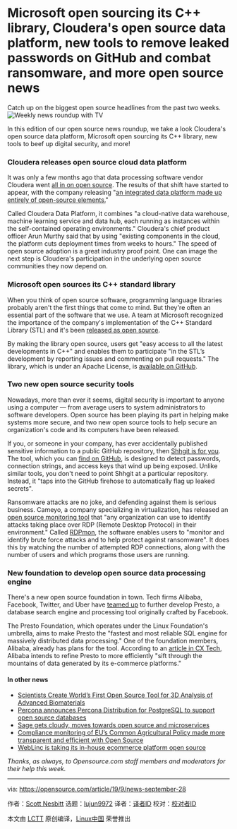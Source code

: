 [#]: collector: (lujun9972)
[#]: translator: ( )
[#]: reviewer: ( )
[#]: publisher: ( )
[#]: url: ( )
[#]: subject: (Microsoft open sourcing its C++ library, Cloudera's open source data platform, new tools to remove leaked passwords on GitHub and combat ransomware, and more open source news)
[#]: via: (https://opensource.com/article/19/9/news-september-28)
[#]: author: (Scott Nesbitt https://opensource.com/users/scottnesbitt)

Microsoft open sourcing its C++ library, Cloudera's open source data platform, new tools to remove leaked passwords on GitHub and combat ransomware, and more open source news
======
Catch up on the biggest open source headlines from the past two weeks.
![Weekly news roundup with TV][1]

In this edition of our open source news roundup, we take a look Cloudera's open source data platform, Microsoft open sourcing its C++ library, new tools to beef up digital security, and more!

### Cloudera releases open source cloud data platform

It was only a few months ago that data processing software vendor Cloudera went [all in on open source][2]. The results of that shift have started to appear, with the company releasing "[an integrated data platform made up entirely of open-source elements.][3]"

Called Cloudera Data Platform, it combines "a cloud-native data warehouse, machine learning service and data hub, each running as instances within the self-contained operating environments." Cloudera's chief product officer Arun Murthy said that by using "existing components in the cloud, the platform cuts deployment times from weeks to hours." The speed of open source adoption is a great industry proof point. One can image the next step is Cloudera's participation in the underlying open source communities they now depend on. 

### Microsoft open sources its C++ standard library

When you think of open source software, programming language libraries probably aren't the first things that come to mind. But they're often an essential part of the software that we use. A team at Microsoft recognized the importance of the company's implementation of the C++ Standard Library (STL) and it's been [released as open source][4].

By making the library open source, users get "easy access to all the latest developments in C++" and enables them to participate "in the STL’s development by reporting issues and commenting on pull requests." The library, which is under an Apache License, is [available on GitHub][5].

### Two new open source security tools

Nowadays, more than ever it seems, digital security is important to anyone using a computer — from average users to system administrators to software developers. Open source has been playing its part in helping make systems more secure, and two new open source tools to help secure an organization's code and its computers have been released.

If you, or someone in your company, has ever accidentally published sensitive information to a public GitHub repository, then [Shhgit is for you][6]. The tool, which you can [find on GitHub][7], is designed to detect passwords, connection strings, and access keys that wind up being exposed. Unlike similar tools, you don't need to point Shhgit at a particular repository. Instead, it "taps into the GitHub firehose to automatically flag up leaked secrets".

Ransomware attacks are no joke, and defending against them is serious business. Cameyo, a company specializing in virtualization, has released an [open source monitoring tool][8] that "any organization can use to identify attacks taking place over RDP (Remote Desktop Protocol) in their environment." Called [RDPmon][9], the software enables users to "monitor and identify brute force attacks and to help protect against ransomware". It does this by watching the number of attempted RDP connections, along with the number of users and which programs those users are running.

### New foundation to develop open source data processing engine

There's a new open source foundation in town. Tech firms Alibaba, Facebook, Twitter, and Uber have [teamed up][10] to further develop Presto, a database search engine and processing tool originally crafted by Facebook.

The Presto Foundation, which operates under the Linux Foundation's umbrella, aims to make Presto the "fastest and most reliable SQL engine for massively distributed data processing." One of the foundation members, Alibaba, already has plans for the tool. According to an [article in CX Tech][11], Alibaba intends to refine Presto to more efficiently "sift through the mountains of data generated by its e-commerce platforms."

#### In other news

  * [Scientists Create World’s First Open Source Tool for 3D Analysis of Advanced Biomaterials][12]
  * [Percona announces Percona Distribution for PostgreSQL to support open source databases][13]
  * [Sage gets cloudy, moves towards open source and microservices][14]
  * [Compliance monitoring of EU’s Common Agricultural Policy made more transparent and efficient with Open Source][15]
  * [WebLinc is taking its in-house ecommerce platform open source][16]



_Thanks, as always, to Opensource.com staff members and moderators for their help this week._

--------------------------------------------------------------------------------

via: https://opensource.com/article/19/9/news-september-28

作者：[Scott Nesbitt][a]
选题：[lujun9972][b]
译者：[译者ID](https://github.com/译者ID)
校对：[校对者ID](https://github.com/校对者ID)

本文由 [LCTT](https://github.com/LCTT/TranslateProject) 原创编译，[Linux中国](https://linux.cn/) 荣誉推出

[a]: https://opensource.com/users/scottnesbitt
[b]: https://github.com/lujun9972
[1]: https://opensource.com/sites/default/files/styles/image-full-size/public/lead-images/weekly_news_roundup_tv.png?itok=B6PM4S1i (Weekly news roundup with TV)
[2]: https://opensource.com/19/7/news-july-20#cloudera
[3]: https://siliconangle.com/2019/09/24/cloudera-debuts-open-source-integrated-cloud-data-platform/
[4]: https://devclass.com/2019/09/18/microsoft-turns-to-github-to-open-source-c-stl/
[5]: https://github.com/microsoft/STL
[6]: https://portswigger.net/daily-swig/open-source-tool-for-bug-hunters-searches-for-leaked-secrets-in-github-commits
[7]: https://github.com/eth0izzle/shhgit/
[8]: https://betanews.com/2019/09/18/tool-prevents-brute-force-ransomware/
[9]: https://github.com/cameyo/rdpmon
[10]: https://sdtimes.com/data/the-presto-foundation-launches-under-the-linux-foundation/
[11]: https://www.caixinglobal.com/2019-09-24/alibaba-global-tech-giants-form-foundation-for-open-source-database-tool-101465449.html
[12]: https://sputniknews.com/science/201909111076763585-russian-german-scientists-create-worlds-first-open-source-tool-for-3d-analysis-of-advanced/
[13]: https://hub.packtpub.com/percona-announces-percona-distribution-for-postgresql-to-support-open-source-databases/
[14]: https://www.itworldcanada.com/article/sage-gets-cloudy-moves-towards-open-source-and-microservices/421771
[15]: https://joinup.ec.europa.eu/node/702122
[16]: https://technical.ly/philly/2019/09/24/weblinc-ecommerce-platform-open-source-workarea/
